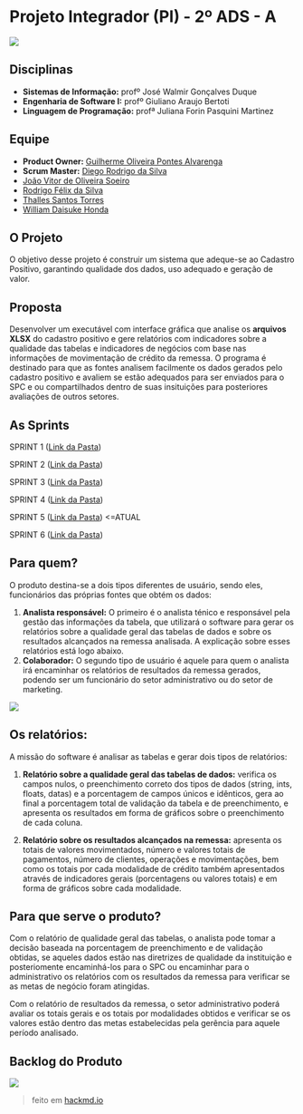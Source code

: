 # Projeto Integrador (PI) - 2º ADS - A

![](https://i.imgur.com/fc4ki54.jpg)

## Disciplinas

 - __Sistemas de Informação:__ profº José Walmir Gonçalves Duque
 - __Engenharia de Software I:__ profº Giuliano Araujo Bertoti 
 - __Linguagem de Programação:__ profª Juliana Forin Pasquini Martinez

## Equipe

 - __Product Owner:__ [Guilherme Oliveira Pontes Alvarenga](https://github.com/guilhermeUndy)
 - __Scrum Master:__ [Diego Rodrigo da Silva](https://github.com/diegosilva89)
 - [João Vitor de Oliveira Soeiro](https://github.com/joaosoeiro)
 - [Rodrigo Félix da Silva](https://github.com/roodrigofelix)
 - [Thalles Santos Torres](https://github.com/ThallesTorres)
 - [William Daisuke Honda](https://github.com/Lunix800)
 
## O Projeto

O objetivo desse projeto é construir um sistema que adeque-se ao Cadastro Positivo, garantindo qualidade dos dados, uso adequado e geração de valor.

## Proposta

Desenvolver um executável com interface gráfica que analise os **arquivos XLSX** do cadastro positivo e gere relatórios com indicadores sobre a qualidade das tabelas e indicadores de negócios com base nas informações de movimentação de crédito da remessa. O programa é destinado para que as fontes analisem facilmente os dados gerados pelo cadastro positivo e avaliem se estão adequados para ser enviados para o SPC e ou compartilhados dentro de suas insituições para posteriores avaliações de outros setores.

## As Sprints

SPRINT 1 ([Link da Pasta](https://github.com/ThallesTorres/Projeto_SPC/tree/master/SPRINT%201))

SPRINT 2 ([Link da Pasta](https://github.com/ThallesTorres/Projeto_SPC/tree/master/SPRINT%202))

SPRINT 3 ([Link da Pasta](https://github.com/ThallesTorres/Projeto_SPC/tree/master/SPRINT%203))

SPRINT 4 ([Link da Pasta](https://github.com/ThallesTorres/Projeto_SPC/tree/master/SPRINT%204)) 

SPRINT 5 ([Link da Pasta](https://github.com/ThallesTorres/Projeto_SPC/tree/master/SPRINT%205)) <=ATUAL

SPRINT 6 ([Link da Pasta](https://github.com/ThallesTorres/Projeto_SPC/tree/master/SPRINT%206))

## Para quem?
O produto destina-se a dois tipos diferentes de usuário, sendo eles, funcionários das próprias fontes que obtém os dados:

1. **Analista responsável:** O primeiro é o analista ténico e responsável pela gestão das informações da tabela, que utilizará o software para gerar os relatórios sobre a qualidade geral das tabelas de dados e sobre os resultados alcançados na remessa analisada. A explicação sobre esses relatórios está logo abaixo.
2. **Colaborador:** O segundo tipo de usuário é aquele para quem o analista irá encaminhar os relatórios de resultados da remessa gerados, podendo ser um funcionário do setor administrativo ou do setor de marketing.

![](https://i.imgur.com/rvZATpn.jpg)

## Os relatórios:
A missão do software é analisar as tabelas e gerar dois tipos de relatórios:

1. **Relatório sobre a qualidade geral das tabelas de dados:** verifica os campos nulos, o preenchimento correto dos tipos de dados (string, ints, floats, datas) e a porcentagem de campos únicos e idênticos, gera ao final a porcentagem total de validação da tabela e de preenchimento, e apresenta os resultados em forma de gráficos sobre o preenchimento de cada coluna.

2. **Relatório sobre os resultados alcançados na remessa:** apresenta os totais 
de valores movimentados, número e valores totais de pagamentos, número de clientes, operações e movimentações, bem como os totais por cada modalidade de crédito também apresentados através de indicadores gerais (porcentagens ou valores totais) e em forma de gráficos sobre cada modalidade.

## Para que serve o produto?
Com o relatório de qualidade geral das tabelas, o analista pode tomar a decisão baseada na porcentagem de preenchimento e de validação obtidas, se aqueles dados estão nas diretrizes de qualidade da instituição e posteriomente encaminhá-los para o SPC ou encaminhar para o administrativo os relatórios com os resultados da remessa para verificar se as metas de negócio foram atingidas.

Com o relatório de resultados da remessa, o setor administrativo poderá avaliar os totais gerais e os totais por modalidades obtidos e verificar se os valores estão dentro das metas estabelecidas pela gerência para aquele período analisado.

## Backlog do Produto

![](https://i.imgur.com/uZfYzx2.jpg)

> feito em [hackmd.io](https://hackmd.io)

